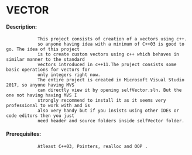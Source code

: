 # VECTOR

#### Description: 
                This project consists of creation of a vectors using c++.
                so anyone having idea with a minimum of C++03 is good to go. The idea of this project
                is to create custom vectors using c++ which behaves in similar manner to the standard
                vectors introduced in c++11.The project consists some basic operations for vectors for
                only integers right now.
                The entire project is created in Microsoft Visual Studio 2017, so anyone having MVS
                can directly view it by opening selfVector.sln. But the one not having having MVS I
                strongly recommend to install it as it seems very professional to work with and is
                also very handy but if you insists using other IDEs or code editors then you just 
                need header and source folders inside selfVector folder. 
                
#### Prerequisites: 
                Atleast C++03, Pointers, realloc and OOP .
